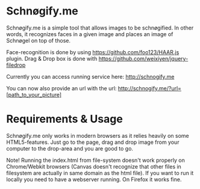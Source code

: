 Schnøgify.me
=========

Schnøgify.me is a simple tool that allows images to be schnøgified. In other words, it recognizes faces in a given image and places an image of Schnøgel on top of those.

Face-recognition is done by using https://github.com/foo123/HAAR.js plugin. Drag & Drop box is done with https://github.com/weixiyen/jquery-filedrop

Currently you can access running service here: http://schnogify.me

You can now also provide an url with the url: http://schnogify.me/?url=[path_to_your_picture]

Requirements & Usage
=========

Schnøgify.me only works in modern browsers as it relies heavily on some HTML5-features. Just go to the page, drag and drop image from your computer to the drop-area and you are good to go.

Note! Running the index.html from file-system doesn't work properly on Chrome/Webkit browsers (Canvas doesn't recognize that other files in filesystem are actually in same domain as the html file). If you want to run it locally you need to have a webserver running. On Firefox it works fine.
